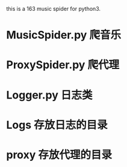this is a 163 music spider for python3.

# MusicSpider.py 爬音乐
# ProxySpider.py 爬代理
# Logger.py 日志类
# Logs 存放日志的目录
# proxy 存放代理的目录
